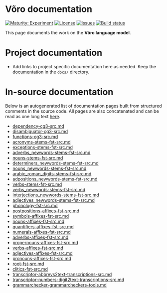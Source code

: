 # Võro documentation

[![Maturity: Experiment](https://img.shields.io/badge/Maturity-Experiment-black.svg)](https://giellalt.github.io/MaturityClassification.html)
[![License](https://img.shields.io/github/license/giellalt/lang-vro)](https://raw.githubusercontent.com/giellalt/lang-vro/main/LICENSE)
[![Issues](https://img.shields.io/github/issues/giellalt/lang-vro)](https://github.com/giellalt/lang-vro/issues)
[![Build status](https://github.com/giellalt/lang-vro/workflows/Speller%20CI+CD/badge.svg)](https://github.com/giellalt/lang-vro/actions)

This page documents the work on the **Võro language model**. 

# Project documentation

* Add links to project specific documentation here as needed. Keep the documentation in the `docs/` directory.

# In-source documentation

Below is an autogenerated list of documentation pages built from structured comments in the source code. All pages are also concatenated and can be read as one long text [here](vro.md).
* [dependency-cg3-src.md](dependency-cg3-src.md)
* [disambiguator-cg3-src.md](disambiguator-cg3-src.md)
* [functions-cg3-src.md](functions-cg3-src.md)
* [acronyms-stems-fst-src.md](acronyms-stems-fst-src.md)
* [exceptions-stems-fst-src.md](exceptions-stems-fst-src.md)
* [adverbs_newwords-stems-fst-src.md](adverbs_newwords-stems-fst-src.md)
* [nouns-stems-fst-src.md](nouns-stems-fst-src.md)
* [determiners_newwords-stems-fst-src.md](determiners_newwords-stems-fst-src.md)
* [nouns_newwords-stems-fst-src.md](nouns_newwords-stems-fst-src.md)
* [arabic_roman_digits-stems-fst-src.md](arabic_roman_digits-stems-fst-src.md)
* [adpositions_newwords-stems-fst-src.md](adpositions_newwords-stems-fst-src.md)
* [verbs-stems-fst-src.md](verbs-stems-fst-src.md)
* [verbs_newwords-stems-fst-src.md](verbs_newwords-stems-fst-src.md)
* [interjections_newwords-stems-fst-src.md](interjections_newwords-stems-fst-src.md)
* [adjectives_newwords-stems-fst-src.md](adjectives_newwords-stems-fst-src.md)
* [phonology-fst-src.md](phonology-fst-src.md)
* [postpositions-affixes-fst-src.md](postpositions-affixes-fst-src.md)
* [symbols-affixes-fst-src.md](symbols-affixes-fst-src.md)
* [nouns-affixes-fst-src.md](nouns-affixes-fst-src.md)
* [quantifiers-affixes-fst-src.md](quantifiers-affixes-fst-src.md)
* [numerals-affixes-fst-src.md](numerals-affixes-fst-src.md)
* [adverbs-affixes-fst-src.md](adverbs-affixes-fst-src.md)
* [propernouns-affixes-fst-src.md](propernouns-affixes-fst-src.md)
* [verbs-affixes-fst-src.md](verbs-affixes-fst-src.md)
* [adjectives-affixes-fst-src.md](adjectives-affixes-fst-src.md)
* [pronouns-affixes-fst-src.md](pronouns-affixes-fst-src.md)
* [root-fst-src.md](root-fst-src.md)
* [clitics-fst-src.md](clitics-fst-src.md)
* [transcriptor-abbrevs2text-transcriptions-src.md](transcriptor-abbrevs2text-transcriptions-src.md)
* [transcriptor-numbers-digit2text-transcriptions-src.md](transcriptor-numbers-digit2text-transcriptions-src.md)
* [grammarchecker-grammarcheckers-tools.md](grammarchecker-grammarcheckers-tools.md)
